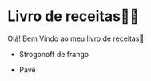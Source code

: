 # Livro de receitas:woman_cook:

Olá! Bem Vindo ao meu livro de receitas:wave:

- Strogonoff de frango

- Pavê
